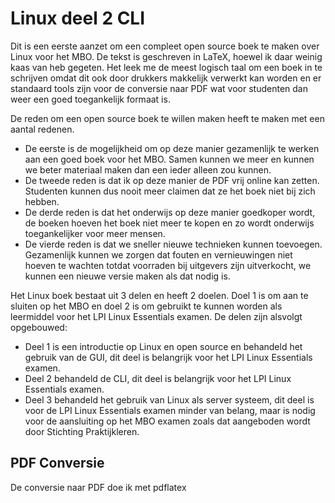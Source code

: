 # Linux deel 2 CLI
Dit is een eerste aanzet om een compleet open source boek te maken over Linux voor het MBO. De tekst is geschreven in LaTeX, hoewel ik daar weinig kaas van heb gegeten. Het leek me de meest logisch taal om een boek in te schrijven omdat dit ook door drukkers makkelijk verwerkt kan worden en er standaard tools zijn voor de conversie naar PDF wat voor studenten dan weer een goed toegankelijk formaat is.

De reden om een open source boek te willen maken heeft te maken met een aantal redenen.
* De eerste is de mogelijkheid om op deze manier gezamenlijk te werken aan een goed boek voor het MBO. Samen kunnen we meer en kunnen we beter materiaal maken dan een ieder alleen zou kunnen.
* De tweede reden is dat ik op deze manier de PDF vrij online kan zetten. Studenten kunnen dus nooit meer claimen dat ze het boek niet bij zich hebben.
* De derde reden is dat het onderwijs op deze manier goedkoper wordt, de boeken hoeven het boek niet meer te kopen en zo wordt onderwijs toegankelijker voor meer mensen.
* De vierde reden is dat we sneller nieuwe technieken kunnen toevoegen. Gezamenlijk kunnen we zorgen dat fouten en vernieuwingen niet hoeven te wachten totdat voorraden bij uitgevers zijn uitverkocht, we kunnen een nieuwe versie maken als dat nodig is.

Het Linux boek bestaat uit 3 delen en heeft 2 doelen. Doel 1 is om aan te sluiten op het MBO en doel 2 is om gebruikt te kunnen worden als leermiddel voor het LPI Linux Essentials examen. De delen zijn alsvolgt opgebouwed:
* Deel 1 is een introductie op Linux en open source en behandeld het gebruik van de GUI, dit deel is belangrijk voor het LPI Linux Essentials examen.
* Deel 2 behandeld de CLI, dit deel is belangrijk voor het LPI Linux Essentials examen.
* Deel 3 behandeld het gebruik van Linux als server systeem, dit deel is voor de LPI Linux Essentials examen minder van belang, maar is nodig voor de aansluiting op het MBO examen zoals dat aangeboden wordt door Stichting Praktijkleren.


## PDF Conversie
De conversie naar PDF doe ik met pdflatex
